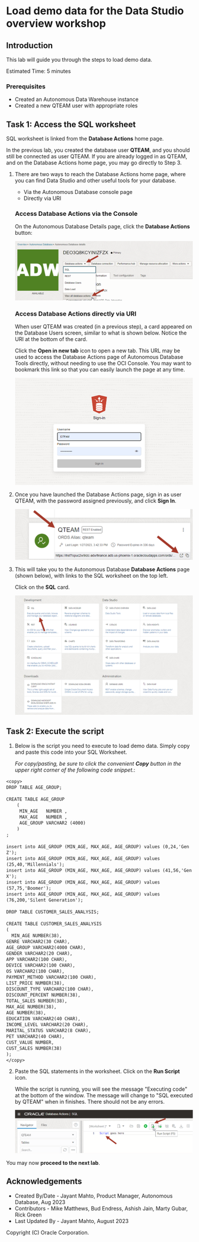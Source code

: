 # Load demo data for the Data Studio overview workshop


## Introduction

This lab will guide you through the steps to load demo data. 

Estimated Time: 5 minutes

<!---
Watch the video below for a quick walk-through of the lab.
[Create a database user](videohub:1_3tt5hsic)
-->
### Prerequisites

- Created an Autonomous Data Warehouse instance
- Created a new QTEAM user with appropriate roles

## Task 1: Access the SQL worksheet

SQL worksheet is linked from the **Database Actions** home page.

In the previous lab, you created the database user **QTEAM**, and you should still be connected as user QTEAM. If you are already logged in as QTEAM, and on the Database Actions home page, you may go directly to Step 3. 

1. There are two ways to reach the Database Actions home page, where you can find Data Studio and other useful tools for your database.

    - Via the Autonomous Database console page
    - Directly via URI

    ### Access Database Actions via the Console

    On the Autonomous Database Details page, click the **Database Actions** button:

    ![Screenshot of the link to Database Actions from the database console page](images/image_db_console.png)

    ### Access Database Actions directly via URI

    When user QTEAM was created (in a previous step), a card appeared on the Database Users screen, similar to what is shown below. Notice the URI at the bottom of the card.

    Click the **Open in new tab** icon to open a new tab. This URL may be used to access the Database Actions page of Autonomous Database Tools directly, without needing to use the OCI Console. You may want to bookmark this link so that you can easily launch the page at any time.

    ![Link to open Database Actions from the user login page](images/image_user_login.png)

2. Once you have launched the Database Actions page, sign in as user QTEAM, with the password assigned previously, and click **Sign In**.

    ![Database Actions Log-in screen with the user name](images/image_user_uri.png)

3. This will take you to the Autonomous Database **Database Actions** page (shown below), with links to the SQL worksheet on the top left. 
    
    Click on the **SQL** card.

    ![The Database Actions home page](images/image_db_action.png)


## Task 2: Execute the script

1. Below is the script you need to execute to load demo data. Simply copy and paste this code into your SQL Worksheet.

    *For copy/pasting, be sure to click the convenient __Copy__ button in the upper right corner of the following code snippet.*: 

```
<copy>
DROP TABLE AGE_GROUP;

CREATE TABLE AGE_GROUP 
    ( 
     MIN_AGE   NUMBER , 
     MAX_AGE   NUMBER , 
     AGE_GROUP VARCHAR2 (4000) 
    ) 
;

insert into AGE_GROUP (MIN_AGE, MAX_AGE, AGE_GROUP) values (0,24,'Gen Z');
insert into AGE_GROUP (MIN_AGE, MAX_AGE, AGE_GROUP) values (25,40,'Millennials');
insert into AGE_GROUP (MIN_AGE, MAX_AGE, AGE_GROUP) values (41,56,'Gen X');
insert into AGE_GROUP (MIN_AGE, MAX_AGE, AGE_GROUP) values (57,75,'Boomer');
insert into AGE_GROUP (MIN_AGE, MAX_AGE, AGE_GROUP) values (76,200,'Silent Generation');

DROP TABLE CUSTOMER_SALES_ANALYSIS;

CREATE TABLE CUSTOMER_SALES_ANALYSIS
(
  MIN_AGE NUMBER(38),
GENRE VARCHAR2(30 CHAR),
AGE_GROUP VARCHAR2(4000 CHAR),
GENDER VARCHAR2(20 CHAR),
APP VARCHAR2(100 CHAR),
DEVICE VARCHAR2(100 CHAR),
OS VARCHAR2(100 CHAR),
PAYMENT_METHOD VARCHAR2(100 CHAR),
LIST_PRICE NUMBER(38),
DISCOUNT_TYPE VARCHAR2(100 CHAR),
DISCOUNT_PERCENT NUMBER(38),
TOTAL_SALES NUMBER(38),
MAX_AGE NUMBER(38),
AGE NUMBER(38),
EDUCATION VARCHAR2(40 CHAR),
INCOME_LEVEL VARCHAR2(20 CHAR),
MARITAL_STATUS VARCHAR2(8 CHAR),
PET VARCHAR2(40 CHAR),
CUST_VALUE NUMBER,
CUST_SALES NUMBER(38)
);
</copy>
```

2. Paste the SQL statements in the worksheet. Click on the **Run Script** icon.

    While the script is running, you will see the message "Executing code" at the bottom of the window. 
    The message will change to "SQL executed by QTEAM" when in finishes. There should not be any errors.

    ![Screenshot of SQL worksheet](images/image_sql_worksheet.png)

You may now **proceed to the next lab**.


## Acknowledgements

- Created By/Date - Jayant Mahto, Product Manager, Autonomous Database, Aug 2023
- Contributors - Mike Matthews, Bud Endress, Ashish Jain, Marty Gubar, Rick Green
- Last Updated By - Jayant Mahto, August 2023


Copyright (C)  Oracle Corporation.